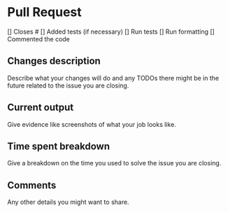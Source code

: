 # Pull Request

[] Closes #
[] Added tests (if necessary)
[] Run tests
[] Run formatting
[] Commented the code

## Changes description

Describe what your changes will do and any TODOs there might be in the future related to the issue you are closing.

## Current output

Give evidence like screenshots of what your job looks like.

## Time spent breakdown

Give a breakdown on the time you used to solve the issue you are closing.

## Comments

Any other details you might want to share.